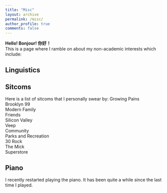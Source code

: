 ```yaml
---
title: "Misc"
layout: archive
permalink: /misc/
author_profile: true
comments: false
---
```

**Hello!
Bonjour!
你好！** <br>
This is a page where I ramble on about my non-academic interests which include: 

Linguistics
---

Sitcoms
---
Here is a list of sitcoms that I personally swear by:
Growing Pains<br>
Brooklyn 99<br>
Modern Family<br>
Friends<br>
Silicon Valley<br>
Veep<br>
Community<br>
Parks and Recreation<br>
30 Rock<br>
The Mick<br>
Superstore<br>

Piano
---
I recently restarted playing the piano. It has been quite a while since the last time I played. 
